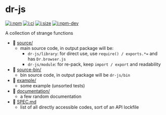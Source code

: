 # dr-js

[![i:npm]][l:npm]
[![i:ci]][l:ci]
[![i:size]][l:size]
[![i:npm-dev]][l:npm]

A collection of strange functions

[i:npm]: https://img.shields.io/npm/v/dr-js.svg?colorB=blue
[i:npm-dev]: https://img.shields.io/npm/v/dr-js/dev.svg
[l:npm]: https://npm.im/dr-js
[i:ci]: https://img.shields.io/travis/dr-js/dr-js/master.svg
[l:ci]: https://travis-ci.org/dr-js/dr-js
[i:size]: https://packagephobia.now.sh/badge?p=dr-js
[l:size]: https://packagephobia.now.sh/result?p=dr-js

[//]: # (NON_PACKAGE_CONTENT)

- 📁 [source/](source/)
  - main source code, in output package will be:
    - `dr-js/library`: for direct use, use `require() / exports.*=` and has `Dr.browser.js`
    - `dr-js/module`: for re-pack, keep `import / export` and readability
- 📁 [source-bin/](source-bin/)
  - bin source code, in output package will be `dr-js/bin`
- 📁 [example/](example/)
  - some example (unsorted tests)
- 📁 [documentation/](documentation/)
  - a few random documentation
- 📄 [SPEC.md](SPEC.md)
  - list of all directly accessible codes, sort of an API lockfile
